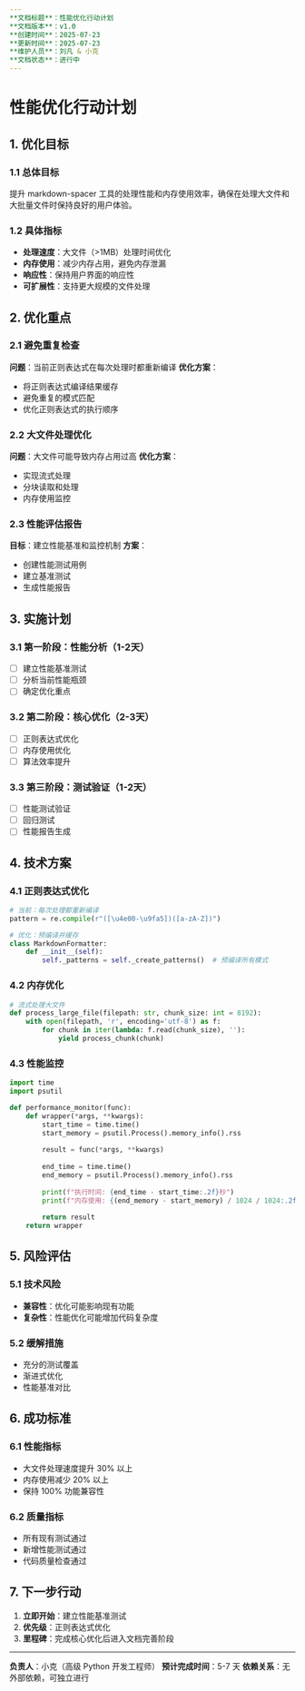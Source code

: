 ```yaml
---
**文档标题**：性能优化行动计划
**文档版本**：v1.0
**创建时间**：2025-07-23
**更新时间**：2025-07-23
**维护人员**：刘凡 & 小克
**文档状态**：进行中
---
```


# 性能优化行动计划

## 1. 优化目标

### 1.1 总体目标

提升 markdown-spacer 工具的处理性能和内存使用效率，确保在处理大文件和大批量文件时保持良好的用户体验。

### 1.2 具体指标

- **处理速度**：大文件（>1MB）处理时间优化
- **内存使用**：减少内存占用，避免内存泄漏
- **响应性**：保持用户界面的响应性
- **可扩展性**：支持更大规模的文件处理

## 2. 优化重点

### 2.1 避免重复检查

**问题**：当前正则表达式在每次处理时都重新编译
**优化方案**：

- 将正则表达式编译结果缓存
- 避免重复的模式匹配
- 优化正则表达式的执行顺序

### 2.2 大文件处理优化

**问题**：大文件可能导致内存占用过高
**优化方案**：

- 实现流式处理
- 分块读取和处理
- 内存使用监控

### 2.3 性能评估报告

**目标**：建立性能基准和监控机制
**方案**：

- 创建性能测试用例
- 建立基准测试
- 生成性能报告

## 3. 实施计划

### 3.1 第一阶段：性能分析（1-2天）

- [ ] 建立性能基准测试
- [ ] 分析当前性能瓶颈
- [ ] 确定优化重点

### 3.2 第二阶段：核心优化（2-3天）

- [ ] 正则表达式优化
- [ ] 内存使用优化
- [ ] 算法效率提升

### 3.3 第三阶段：测试验证（1-2天）

- [ ] 性能测试验证
- [ ] 回归测试
- [ ] 性能报告生成

## 4. 技术方案

### 4.1 正则表达式优化

```python
# 当前：每次处理都重新编译
pattern = re.compile(r"([\u4e00-\u9fa5])([a-zA-Z])")

# 优化：预编译并缓存
class MarkdownFormatter:
    def __init__(self):
        self._patterns = self._create_patterns()  # 预编译所有模式
```

### 4.2 内存优化

```python
# 流式处理大文件
def process_large_file(filepath: str, chunk_size: int = 8192):
    with open(filepath, 'r', encoding='utf-8') as f:
        for chunk in iter(lambda: f.read(chunk_size), ''):
            yield process_chunk(chunk)
```

### 4.3 性能监控

```python
import time
import psutil

def performance_monitor(func):
    def wrapper(*args, **kwargs):
        start_time = time.time()
        start_memory = psutil.Process().memory_info().rss
        
        result = func(*args, **kwargs)
        
        end_time = time.time()
        end_memory = psutil.Process().memory_info().rss
        
        print(f"执行时间: {end_time - start_time:.2f}秒")
        print(f"内存使用: {(end_memory - start_memory) / 1024 / 1024:.2f}MB")
        
        return result
    return wrapper
```

## 5. 风险评估

### 5.1 技术风险

- **兼容性**：优化可能影响现有功能
- **复杂性**：性能优化可能增加代码复杂度

### 5.2 缓解措施

- 充分的测试覆盖
- 渐进式优化
- 性能基准对比

## 6. 成功标准

### 6.1 性能指标

- 大文件处理速度提升 30% 以上
- 内存使用减少 20% 以上
- 保持 100% 功能兼容性

### 6.2 质量指标

- 所有现有测试通过
- 新增性能测试通过
- 代码质量检查通过

## 7. 下一步行动

1. **立即开始**：建立性能基准测试
2. **优先级**：正则表达式优化
3. **里程碑**：完成核心优化后进入文档完善阶段

---

**负责人**：小克（高级 Python 开发工程师）
**预计完成时间**：5-7 天
**依赖关系**：无外部依赖，可独立进行

